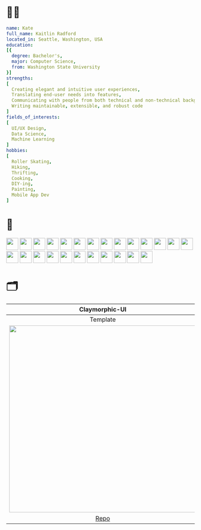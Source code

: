 # 👋🏻

```yaml
name: Kate
full_name: Kaitlin Radford
located_in: Seattle, Washington, USA
education: 
[{
  degree: Bachelor's,
  major: Computer Science,
  from: Washington State University
}]
strengths:
[
  Creating elegant and intuitive user experiences,
  Translating end-user needs into features,
  Communicating with people from both technical and non-technical backgrounds,
  Writing maintainable, extensible, and robust code
]
fields_of_interests: 
[
  UI/UX Design,
  Data Science,
  Machine Learning
]
hobbies: 
[
  Roller Skating,
  Hiking,
  Thrifting,
  Cooking,
  DIY-ing,
  Painting,
  Mobile App Dev
]
```

# 🧰

<img altText="JavaScript" height="32" width="32" src="https://cdn.simpleicons.org/javascript"/> <img height="32" width="32" src="https://cdn.simpleicons.org/typescript"/> <img height="32" width="32" src="https://cdn.simpleicons.org/python"/> <img height="32" width="32" src="https://cdn.simpleicons.org/c"/> <img height="32" width="32" src="https://cdn.simpleicons.org/c++"/> <img altText="" height="32" width="32" src="https://cdn.simpleicons.org/css3"/>  <img height="32" width="32" src="https://cdn.simpleicons.org/gnubash"/> <img height="32" width="32" src="https://cdn.simpleicons.org/swift"/> <img height="32" width="32" src="https://cdn.simpleicons.org/mysql"/> <img height="32" width="32" src="https://cdn.simpleicons.org/mongodb"/> <img height="32" width="32" src="https://cdn.simpleicons.org/amazonaws"/> <img height="32" width="32" src="https://cdn.simpleicons.org/microsoftazure"/> <img height="32" width="32" src="https://cdn.simpleicons.org/heroku"/> <img height="32" width="32" src="https://cdn.simpleicons.org/react"/> <img height="32" width="32" src="https://cdn.simpleicons.org/expo"/> <img height="32" width="32" src="https://cdn.simpleicons.org/ubuntu"/> <img height="32" width="32" src="https://cdn.simpleicons.org/express"/> <img height="32" width="32" src="https://cdn.simpleicons.org/mui"/> <img height="32" width="32" src="https://cdn.simpleicons.org/twilio"/> <img height="32" width="32" src="https://cdn.simpleicons.org/sentry"/> <img height="32" width="32" src="https://cdn.simpleicons.org/visualstudiocode"/> <img height="32" width="32" src="https://cdn.simpleicons.org/microsoftteams"/> <img height="32" src="https://cdn.simpleicons.org/notion"/> <img height="32" width="32" src="https://cdn.simpleicons.org/canva"/> <img height="32" width="32" src="https://cdn.simpleicons.org/figma"/>

# 🗂️

| Claymorphic-UI | NoHost | Portfolio |
| :---: | :---: | :---: |
| Template | SaaS | Website |
| <img src="https://github.com/k-radford/k-radford/assets/38546146/7af9f333-3411-4daa-a499-5465f12ee82a" height="500px" align="center"> | <img src="https://github.com/k-radford/k-radford/assets/38546146/c50d1470-12b9-49e0-b75d-670829125a2a" height="500px" align="center"> | <img src="https://github.com/k-radford/k-radford/assets/38546146/fc3e71b4-8572-4328-9fe8-3ea7c19167a4" height="500px" align="center"> |
| [Repo](https://github.com/k-radford/Claymorphic-UI "github.com/k-radford/Claymorphic-UI") | [Apple Store](https://apps.apple.com/us/app/nohost/id1643995980 "apps.apple.com/us/app/nohost/id1643995980") | [Link](http://www.k-radford.com "k-radford.com") |
  
<!-- MARKDOWN LINKS & IMAGES -->
<!-- https://www.markdownguide.org/basic-syntax/#reference-style-links -->
[nohost-img]: https://github.com/k-radford/k-radford/assets/38546146/7af9f333-3411-4daa-a499-5465f12ee82a
[claymorphic-img]: https://github.com/k-radford/k-radford/assets/38546146/7af9f333-3411-4daa-a499-5465f12ee82a
[portfolio-img]: https://github.com/k-radford/k-radford/assets/38546146/fc3e71b4-8572-4328-9fe8-3ea7c19167a4
